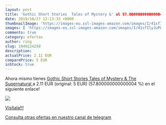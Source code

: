 ```yaml
---
layout: post
title: 'Gothic Short Stories  Tales of Mystery &' al 57.800000000000004 % de descuento
date: 2019/10/27 12:13:33 +0000
thumbnailImage: 'https://images-eu.ssl-images-amazon.com/images/I/41sfIlyJuPL._SL200_.jpg'
images: [ 'https://images-eu.ssl-images-amazon.com/images/I/41sfIlyJuPL._SL200_.jpg' ]
comments: true
category: ofertas
author: ring
slug: 1840224258
description:
actualPrice: 2.11 EUR
comparePrice: 5 EUR
inStock: true
---
```


Ahora mismo tienes [Gothic Short Stories  Tales of Mystery & The Supernatural ](https://www.amazon.com/dp/1840224258/?tag=redken08-20) a 2.11 EUR (original: 5 EUR) (57.800000000000004 %) en el siguiente enlace!

[![](https://images-eu.ssl-images-amazon.com/images/I/41sfIlyJuPL._SL200_.jpg)](https://www.amazon.com/dp/1840224258/?tag=redken08-20)

[Visítala!!!](https://www.amazon.com/dp/1840224258/?tag=redken08-20)

[Consulta otras ofertas en nuestro canal de telegram](https://t.me/s/ofertas25)
